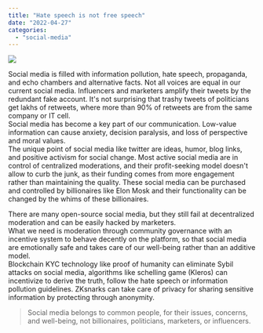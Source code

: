 ```yaml
---
title: "Hate speech is not free speech"
date: "2022-04-27"
categories: 
  - "social-media"
---
```


![](https://iambrainstorming.files.wordpress.com/2022/04/hatespeech.jpg?w=1024)

Social media is filled with information pollution, hate speech, propaganda, and echo chambers and alternative facts. Not all voices are equal in our current social media. Influencers and marketers amplify their tweets by the redundant fake account. It's not surprising that trashy tweets of politicians get lakhs of retweets, where more than 90% of retweets are from the same company or IT cell.  
Social media has become a key part of our communication. Low-value information can cause anxiety, decision paralysis, and loss of perspective and moral values.  
The unique point of social media like twitter are ideas, humor, blog links, and positive activism for social change. Most active social media are in control of centralized moderations, and their profit-seeking model doesn't allow to curb the junk, as their funding comes from more engagement rather than maintaining the quality. These social media can be purchased and controlled by billionaires like Elon Mosk and their functionality can be changed by the whims of these billionaires.

There are many open-source social media, but they still fail at decentralized moderation and can be easily hacked by marketers.  
What we need is moderation through community governance with an incentive system to behave decently on the platform, so that social media are emotionally safe and takes care of our well-being rather than an additive model.  
Blockchain KYC technology like proof of humanity can eliminate Sybil attacks on social media, algorithms like schelling game (Kleros) can incentivize to derive the truth, follow the hate speech or information pollution guidelines. ZKsnarks can take care of privacy for sharing sensitive information by protecting through anonymity.

> Social media belongs to common people, for their issues, concerns, and well-being, not billionaires, politicians, marketers, or influencers.

